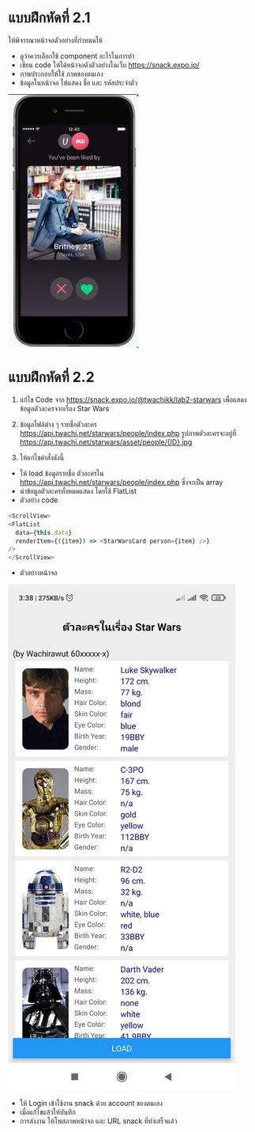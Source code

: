 # แบบฝึกหัดที่ 2.1 
ให้พิจารณาหน้าจอตัวอย่างที่กำหนดให้
- ดูว่าควรเลือกใช้ component อะไรในการทำ
- เขียน code ให้ได้หน้าจอดังตัวอย่างในเว็บ https://snack.expo.io/
- ภาพประกอบให้ใช้ ภาพของตนเอง
- ข้อมูลในหน้าจอ ให้แสดง ชื่อ และ รหัสประจำตัว

<img src='/images/lab01_sample.jpg'>

# แบบฝึกหัดที่ 2.2

1. แก้ไข Code จาก  https://snack.expo.io/@twachikk/lab2-starwars
เพื่อแสดงข้อมูลตัวละครจากเรื่อง Star Wars
2. ข้อมูลไฟล์ต่าง ๆ
รายชื่อตัวละคร https://api.twachi.net/starwars/people/index.php 
รูปภาพตัวละครจะอยู่ที่ https://api.twachi.net/starwars/asset/people/{ID}.jpg

3. ให้แก่ไขคำสั่งดังนี้
- ให้ load ข้อมูลรายชื่อ ตัวละครใน https://api.twachi.net/starwars/people/index.php  ซึ่งจะเป็น array 
- นำข้อมูลตัวละครทั้งหมดแสดง โดยใช้ FlatList 
- ตัวอย่าง code 

```javascript
<ScrollView>
<FlatList 
  data={this.data} 
  renderItem={({item}) => <StarWarsCard person={item} />}
/>             
</ScrollView>
```
- ตัวอย่างหน้าจอ
<img src="/images/lab02_starwar.jpg">

- ให้ Login เข้าใช้งาน snack ด้วย account ของตนเอง
- เมื่อแก้ไขแล้วให้บันทึก 
- การส่งงาน ให้โพสภาพหน้าจอ และ URL snack ที่ทำเสร็จแล้ว
